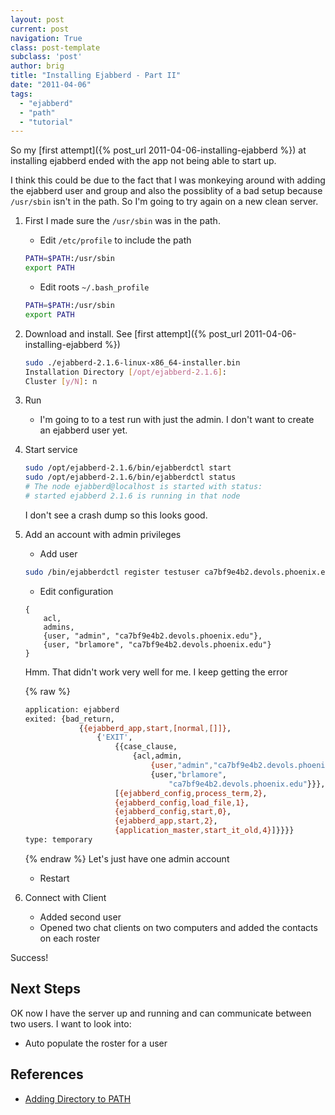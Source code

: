 ```yaml
---
layout: post
current: post
navigation: True
class: post-template
subclass: 'post'
author: brig
title: "Installing Ejabberd - Part II"
date: "2011-04-06"
tags: 
  - "ejabberd"
  - "path"
  - "tutorial"
---
```


So my [first attempt]({% post_url 2011-04-06-installing-ejabberd %}) at installing ejabberd ended with the app not being able to start up. 

I think this could be due to the fact that I was monkeying around with adding the ejabberd user and group and also the possiblity of a bad setup because `/usr/sbin` isn't in the path. So I'm going to try again on a new clean server.

1. First I made sure the `/usr/sbin` was in the path.
    - Edit `/etc/profile` to include the path 
    ```bash
    PATH=$PATH:/usr/sbin 
    export PATH
    ```
    - Edit roots `~/.bash_profile`
    ```bash    
    PATH=$PATH:/usr/sbin 
    export PATH
    ```
2. Download and install. See [first attempt]({% post_url 2011-04-06-installing-ejabberd %})
    ```bash
    sudo ./ejabberd-2.1.6-linux-x86_64-installer.bin 
    Installation Directory [/opt/ejabberd-2.1.6]: 
    Cluster [y/N]: n
    ```
3. Run
    - I'm going to to a test run with just the admin. I don't want to create an ejabberd user yet.
4. Start service
    ```bash
    sudo /opt/ejabberd-2.1.6/bin/ejabberdctl start 
    sudo /opt/ejabberd-2.1.6/bin/ejabberdctl status 
    # The node ejabberd@localhost is started with status: 
    # started ejabberd 2.1.6 is running in that node
    ```

    I don't see a crash dump so this looks good.
5. Add an account with admin privileges
    - Add user 
    ```bash
    sudo /bin/ejabberdctl register testuser ca7bf9e4b2.devols.phoenix.edu Welcome1
    ```
    - Edit configuration 
    ```
    {
        acl, 
        admins, 
        {user, "admin", "ca7bf9e4b2.devols.phoenix.edu"}, 
        {user, "brlamore", "ca7bf9e4b2.devols.phoenix.edu"}
    }
    ```
        
    Hmm. That didn't work very well for me. I keep getting the error
        
    {% raw %}
    ```bash
    application: ejabberd
    exited: {bad_return,
                {{ejabberd_app,start,[normal,[]]},
                    {'EXIT',
                        {{case_clause,
                            {acl,admin,
                                {user,"admin","ca7bf9e4b2.devols.phoenix.edu"},
                                {user,"brlamore",
                                    "ca7bf9e4b2.devols.phoenix.edu"}}},
                        [{ejabberd_config,process_term,2},
                        {ejabberd_config,load_file,1},
                        {ejabberd_config,start,0},
                        {ejabberd_app,start,2},
                        {application_master,start_it_old,4}]}}}}
    type: temporary
    ```
    {% endraw %}
    Let's just have one admin account    
    - Restart
7. Connect with Client
    - Added second user
    - Opened two chat clients on two computers and added the contacts on each roster

Success!

## Next Steps

OK now I have the server up and running and can communicate between two users. I want to look into:

- Auto populate the roster for a user

## References

- [Adding Directory to PATH](http://www.troubleshooters.com/linux/prepostpath.htm)
